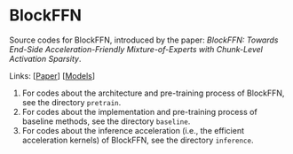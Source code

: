 # BlockFFN

Source codes for BlockFFN, introduced by the paper: *BlockFFN: Towards End-Side Acceleration-Friendly Mixture-of-Experts with Chunk-Level Activation Sparsity*.

Links: [[Paper](https://arxiv.org/pdf/2507.08771)] [[Models](https://huggingface.co/SparseLLM)]

1. For codes about the architecture and pre-training process of BlockFFN, see the directory `pretrain`.
2. For codes about the implementation and pre-training process of baseline methods, see the directory `baseline`.
3. For codes about the inference acceleration (i.e., the efficient acceleration kernels) of BlockFFN, see the directory `inference`.
